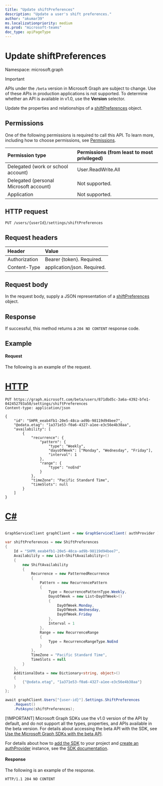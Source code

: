 ```yaml
---
title: "Update shiftPreferences"
description: "Update a user's shift preferences."
author: "akumar39"
ms.localizationpriority: medium
ms.prod: "microsoft-teams"
doc_type: apiPageType
---
```


# Update shiftPreferences

Namespace: microsoft.graph

> [!IMPORTANT]
> APIs under the `/beta` version in Microsoft Graph are subject to change. Use of these APIs in production applications is not supported. To determine whether an API is available in v1.0, use the **Version** selector.

Update the properties and relationships of a [shiftPreferences](../resources/shiftpreferences.md) object.

## Permissions

One of the following permissions is required to call this API. To learn more, including how to choose permissions, see [Permissions](/graph/permissions-reference).

|Permission type      | Permissions (from least to most privileged)              |
|:--------------------|:---------------------------------------------------------|
|Delegated (work or school account) | User.ReadWrite.All    |
|Delegated (personal Microsoft account) | Not supported.    |
|Application | Not supported. |

## HTTP request

<!-- { "blockType": "ignored" } -->

```http
PUT /users/{userId}/settings/shiftPreferences
```

## Request headers

| Header       | Value |
|:---------------|:--------|
| Authorization  | Bearer {token}. Required.  |
| Content-Type  | application/json. Required.  |

## Request body
In the request body, supply a JSON representation of a [shiftPreferences](../resources/shiftpreferences.md) object.

## Response

If successful, this method returns a `204 NO CONTENT` response code.

## Example

#### Request

The following is an example of the request.

# [HTTP](#tab/http)
<!-- {
  "blockType": "request",
  "name": "shift-get-3"
}-->
```msgraph-interactive
PUT https://graph.microsoft.com/beta/users/871dbd5c-3a6a-4392-bfe1-042452793a50/settings/shiftPreferences
Content-type: application/json

{
    "id": "SHPR_eeab4fb1-20e5-48ca-ad9b-98119d94bee7",
    "@odata.etag": "1a371e53-f0a6-4327-a1ee-e3c56e4b38aa",
    "availability": [
        {
            "recurrence": {
                "pattern": {
                    "type": "Weekly",
                    "daysOfWeek": ["Monday", "Wednesday", "Friday"],
                    "interval": 1
                },
                "range": {
                    "type": "noEnd"
                }
            },
            "timeZone": "Pacific Standard Time",
            "timeSlots": null
        }
    ]
}
```

# [C#](#tab/csharp)

```csharp

GraphServiceClient graphClient = new GraphServiceClient( authProvider );

var shiftPreferences = new ShiftPreferences
{
	Id = "SHPR_eeab4fb1-20e5-48ca-ad9b-98119d94bee7",
	Availability = new List<ShiftAvailability>()
	{
		new ShiftAvailability
		{
			Recurrence = new PatternedRecurrence
			{
				Pattern = new RecurrencePattern
				{
					Type = RecurrencePatternType.Weekly,
					DaysOfWeek = new List<DayOfWeek>()
					{
						DayOfWeek.Monday,
						DayOfWeek.Wednesday,
						DayOfWeek.Friday
					},
					Interval = 1
				},
				Range = new RecurrenceRange
				{
					Type = RecurrenceRangeType.NoEnd
				}
			},
			TimeZone = "Pacific Standard Time",
			TimeSlots = null
		}
	},
	AdditionalData = new Dictionary<string, object>()
	{
		{"@odata.etag", "1a371e53-f0a6-4327-a1ee-e3c56e4b38aa"}
	}
};

await graphClient.Users["{user-id}"].Settings.ShiftPreferences
	.Request()
	.PutAsync(shiftPreferences);

```


 [!IMPORTANT]
 Microsoft Graph SDKs use the v1.0 version of the API by default, and do not support all the types, properties, and APIs available in the beta version. For details about accessing the beta API with the SDK, see [Use the Microsoft Graph SDKs with the beta API](/graph/sdks/use-beta).

 For details about how to [add the SDK](/graph/sdks/sdk-installation) to your project and [create an authProvider](/graph/sdks/choose-authentication-providers) instance, see the [SDK documentation](/graph/sdks/sdks-overview).

#### Response

The following is an example of the response.

<!-- {
  "blockType": "response"
} -->

```http
HTTP/1.1 204 NO CONTENT
```

<!-- uuid: 8fcb5dbc-d5aa-4681-8e31-b001d5168d79
2015-12-12 14:57:30 UTC -->
<!--
{
  "type": "#page.annotation",
  "description": "Update a user's shift preferences",
  "keywords": "",
  "section": "documentation",
  "tocPath": "",
  "suppressions": [
  ]
}
-->



